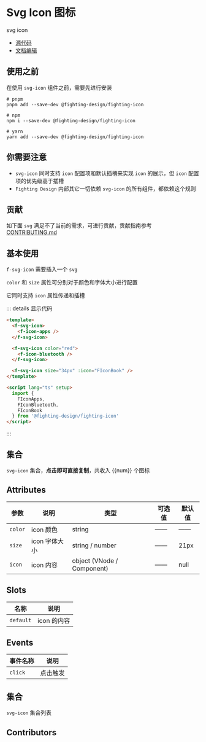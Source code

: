 # Svg Icon 图标

svg icon

- [源代码](https://github.com/FightingDesign/fighting-design/tree/master/packages/fighting-design/svg-icon)
- [文档编辑](https://github.com/FightingDesign/fighting-design/blob/master/docs/docs/components/svg-icon.md)

## 使用之前

在使用 `svg-icon` 组件之前，需要先进行安装

```shell
# pnpm
pnpm add --save-dev @fighting-design/fighting-icon

# npm
npm i --save-dev @fighting-design/fighting-icon

# yarn
yarn add --save-dev @fighting-design/fighting-icon
```

## 你需要注意

- `svg-icon` 同时支持 `icon` 配置项和默认插槽来实现 `icon` 的展示，但 `icon` 配置项的优先级高于插槽
- `Fighting Design` 内部其它一切依赖 `svg-icon` 的所有组件，都依赖这个规则

## 贡献

如下面 `svg` 满足不了当前的需求，可进行贡献，贡献指南参考 [CONTRIBUTING.md](https://github.com/FightingDesign/fighting-design/blob/master/packages/fighting-icon/CONTRIBUTING.md)

## 基本使用

`f-svg-icon` 需要插入一个 `svg`

`color` 和 `size` 属性可分别对于颜色和字体大小进行配置

它同时支持 `icon` 属性传递和插槽

<demo1-vue />

::: details 显示代码

```html
<template>
  <f-svg-icon>
    <f-icon-apps />
  </f-svg-icon>

  <f-svg-icon color="red">
    <f-icon-bluetooth />
  </f-svg-icon>

  <f-svg-icon size="34px" :icon="FIconBook" />
</template>

<script lang="ts" setup>
  import {
    FIconApps,
    FIconBluetooth,
    FIconBook
  } from '@fighting-design/fighting-icon'
</script>
```

:::

## 集合

`svg-icon` 集合，**点击即可直接复制**，共收入 {{num}} 个图标

<demo2-vue />

## Attributes

| 参数    | 说明          | 类型                       | 可选值 | 默认值 |
| ------- | ------------- | -------------------------- | ------ | ------ |
| `color` | icon 颜色     | string                     | ——     | ——     |
| `size`  | icon 字体大小 | string / number            | ——     | 21px   |
| `icon`  | icon 内容     | object (VNode / Component) | ——     | null   |

## Slots

| 名称      | 说明        |
| --------- | ----------- |
| `default` | icon 的内容 |

## Events

| 事件名称 | 说明     |
| -------- | -------- |
| `click`  | 点击触发 |

## 集合

`svg-icon` 集合列表

## Contributors

<a href="https://github.com/Tyh2001" target="_blank">
  <f-avatar round src="https://avatars.githubusercontent.com/u/73180970?v=4" />
</a>

<script setup>
  import demo1Vue from './_demos/svg-icon/demo1.vue'
  import demo2Vue from './_demos/svg-icon/demo2.vue'
  import Svg from '@fighting-design/fighting-icon'

  const num = Object.keys(Svg).length
</script>
